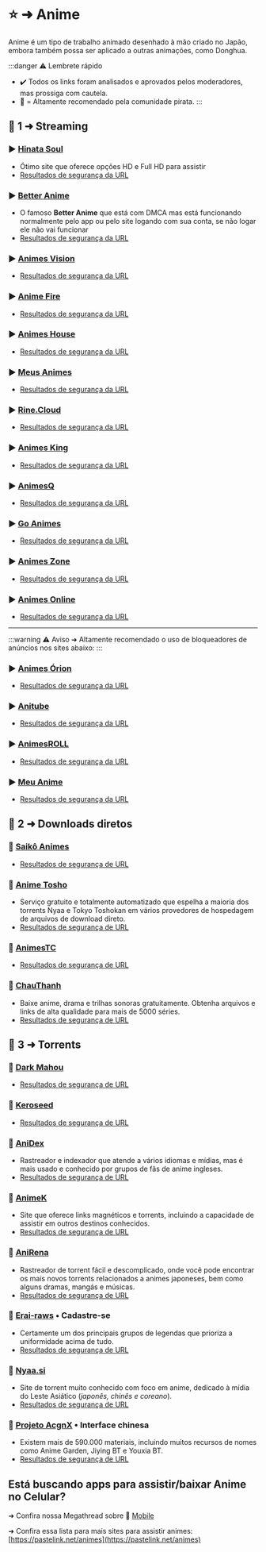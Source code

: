 # ⭐ ➜ Anime

Anime é um tipo de trabalho animado desenhado à mão criado no Japão, embora também possa ser aplicado a outras animações, como Donghua.

:::danger ⚠️ Lembrete rápido

- ✔️ Todos os links foram analisados ​​e aprovados pelos moderadores, mas prossiga com cautela.
- 🐐 = Altamente recomendado pela comunidade pirata.
  :::

## 📑 1 ➜ Streaming

### ▶️ [Hinata Soul](https://www.hinatasoul.com/)

- Ótimo site que oferece opções HD e Full HD para assistir
- [Resultados de segurança da URL](https://www.urlvoid.com/scan/hinatasoul.com/)

### ▶️ [Better Anime](https://betteranime.net/)

- O famoso **Better Anime** que está com DMCA mas está funcionando normalmente pelo app ou pelo site logando com sua conta, se não logar ele não vai funcionar
- [Resultados de segurança da URL](https://www.urlvoid.com/scan/betteranime.net/)

### ▶️ [Animes Vision](https://animes.vision/)

- [Resultados de segurança da URL](https://www.urlvoid.com/scan/animes.vision/)

### ▶️ [Anime Fire](https://animefire.net/)

- [Resultados de segurança da URL](https://www.urlvoid.com/scan/animefire.net/)

### ▶️ [Animes House](https://animeshouse.net/)

- [Resultados de segurança da URL](https://www.urlvoid.com/scan/animeshouse.net/)

### ▶️ [Meus Animes](https://meusanimesbr.com/)

- [Resultados de segurança da URL](https://www.urlvoid.com/scan/meusanimesbr.com/)

### ▶️ [Rine.Cloud](https://rine.cloud/)

- [Resultados de segurança da URL](https://www.urlvoid.com/scan/rine.cloud/)

### ▶️ [Animes King](https://www.animesking.com/)

- [Resultados de segurança da URL](https://www.urlvoid.com/scan/animesking.com/)

### ▶️ [AnimesQ](https://animeq.blog/)

- [Resultados de segurança da URL](https://www.urlvoid.com/scan/animeq.blog/)

### ▶️ [Go Animes](https://goanimes.net/)

- [Resultados de segurança da URL](https://www.urlvoid.com/scan/goanimes.net/)

### ▶️ [Animes Zone](https://animeszone.net/)

- [Resultados de segurança da URL](https://www.urlvoid.com/scan/animeszone.net/)

### ▶️ [Animes Online](https://www.animesonline.in/)

- [Resultados de segurança da URL](https://www.urlvoid.com/scan/animesonline.in/)

---

:::warning ⚠️ Aviso
➜ Altamente recomendado o uso de bloqueadores de anúncios nos sites abaixo:
:::

### ▶️ [Animes Órion](https://animesorion.com/)

- [Resultados de segurança da URL](https://www.urlvoid.com/scan/animesorion.com/)

### ▶️ [Anitube](https://www.anitube.vip/)

- [Resultados de segurança da URL](https://www.urlvoid.com/scan/anitube.vip/)

### ▶️ [AnimesROLL](https://www.anroll.net/home)

- [Resultados de segurança da URL](https://www.urlvoid.com/scan/anroll.net/)

### ▶️ [Meu Anime](https://meuanime.io/)

- [Resultados de segurança da URL](https://www.urlvoid.com/scan/meuanime.io/)

## 📑 2 ➜ Downloads diretos

### 🐐 [Saikô Animes](https://saikoanimes.net/)

- [Resultados de segurança de URL](https://www.urlvoid.com/scan/saikoanimes.net/)

### 🔗 [Anime Tosho](https://animetosho.org/)

- Serviço gratuito e totalmente automatizado que espelha a maioria dos torrents Nyaa e Tokyo Toshokan em vários provedores de hospedagem de arquivos de download direto.
- [Resultados de segurança de URL](https://www.urlvoid.com/scan/animetosho.org/)

### 🔗 [AnimesTC](https://www.animestc.net/)

- [Resultados de segurança de URL](https://www.urlvoid.com/scan/animestc.net/)

### 🔗 [ChauThanh](https://chauthanh.info/)

- Baixe anime, drama e trilhas sonoras gratuitamente. Obtenha arquivos e links de alta qualidade para mais de 5000 séries.
- [Resultados de segurança de URL](https://www.urlvoid.com/scan/chauthanh.info/)

## 📑 3 ➜ Torrents

### 🧲 [Dark Mahou](https://darkmahou.org/)

- [Resultados de segurança de URL](https://www.urlvoid.com/scan/darkmahou.org/)

### 🧲 [Keroseed](https://www.keroseed.com/)

- [Resultados de segurança de URL](https://www.urlvoid.com/scan/keroseed.com/)

### 🧲 [AniDex](https://anidex.info/)

- Rastreador e indexador que atende a vários idiomas e mídias, mas é mais usado e conhecido por grupos de fãs de anime ingleses.
- [Resultados de segurança de URL](https://www.urlvoid.com/scan/anidex.info/)

### 🧲 [AnimeK](https://animek.fun/)

- Site que oferece links magnéticos e torrents, incluindo a capacidade de assistir em outros destinos conhecidos.
- [Resultados de segurança de URL](https://www.urlvoid.com/scan/animek.fun/)

### 🧲 [AniRena](https://www.anirena.com/)

- Rastreador de torrent fácil e descomplicado, onde você pode encontrar os mais novos torrents relacionados a animes japoneses, bem como alguns dramas, mangás e músicas.
- [Resultados de segurança de URL](https://www.urlvoid.com/scan/anirena.com/)

### 🧲 [Erai-raws](https://www.erai-raws.info/) • Cadastre-se

- Certamente um dos principais grupos de legendas que prioriza a uniformidade acima de tudo.
- [Resultados de segurança de URL](https://www.urlvoid.com/scan/erai-raws.info/)

### 🐐 [Nyaa.si](https://nyaa.si/)

- Site de torrent muito conhecido com foco em anime, dedicado à mídia do Leste Asiático (_japonês, chinês e coreano_).
- [Resultados de segurança de URL](https://www.urlvoid.com/scan/nyaa.si/)

### 🧲 [Projeto AcgnX](https://share.acgnx.se/) • Interface chinesa

- Existem mais de 590.000 materiais, incluindo muitos recursos de nomes como Anime Garden, Jiying BT e Youxia BT.
- [Resultados de segurança de URL](https://www.urlvoid.com/scan/share.acgnx.se/)

## Está buscando apps para assistir/baixar **Anime** no Celular?

➜ Confira nossa Megathread sobre 📱 [Mobile](mobile#anime)

➜ Confira essa lista para mais sites para assistir animes: [https://pastelink.net/animes](https://pastelink.net/animes)
